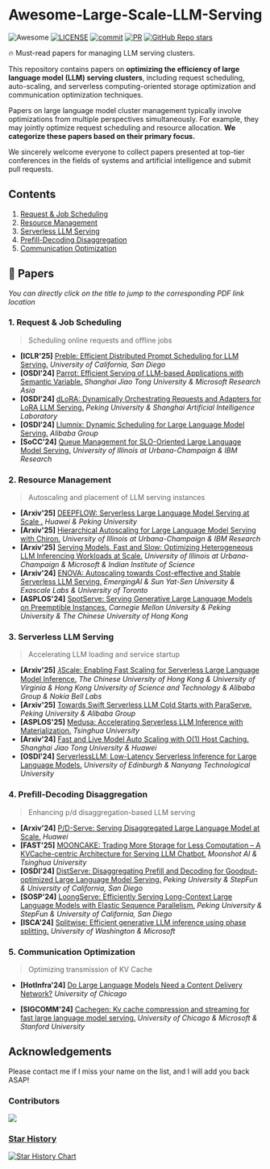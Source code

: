 # Awesome-Large-Scale-LLM-Serving

![Awesome](https://cdn.rawgit.com/sindresorhus/awesome/d7305f38d29fed78fa85652e3a63e154dd8e8829/media/badge.svg) [![LICENSE](https://img.shields.io/github/license/Xnhyacinth/Awesome-LLM-Long-Context-Modeling)](https://github.com/Ketonmi/Awesome-Large-Scale-LLM-Serving/blob/main/LICENSE) [![commit](https://img.shields.io/github/last-commit/Ketonmi/Awesome-Large-Scale-LLM-Serving?color=blue)](https://github.com/Ketonmi/Awesome-Large-Scale-LLM-Serving/commits/main/) [![PR](https://img.shields.io/badge/PRs-Welcome-red)](https://github.com/Ketonmi/Awesome-Large-Scale-LLM-Serving/pulls) [![GitHub Repo stars](https://img.shields.io/github/stars/Ketonmi/Awesome-Large-Scale-LLM-Serving)](https://github.com/Ketonmi/Awesome-Large-Scale-LLM-Serving)


🔥 Must-read papers for managing LLM serving clusters.



This repository contains papers on **optimizing the efficiency of large language model (LLM) serving clusters**, including request scheduling, auto-scaling, and serverless computing-oriented storage optimization and communication optimization techniques. 

Papers on large language model cluster management typically involve optimizations from multiple perspectives simultaneously. For example, they may jointly optimize request scheduling and resource allocation. **We categorize these papers based on their primary focus.**

We sincerely welcome everyone to collect papers presented at top-tier conferences in the fields of systems and artificial intelligence and submit pull requests.



## Contents

1. [Request & Job Scheduling](#request-job-scheduling)
2. [Resource Management](#resource-management)
3. [Serverless LLM Serving](#serverless-llm-serving)
4. [Prefill-Decoding Disaggregation](#prefill-decoding-disaggregation)
5. [Communication Optimization](#communication-optimization)



## 📜 Papers

*You can directly click on the title to jump to the corresponding PDF link location*

### <span id="request-job-scheduling">1. Request & Job Scheduling</span>

> Scheduling online requests and offline jobs

- **\[ICLR'25\]** [Preble: Efficient Distributed Prompt Scheduling for LLM Serving.](https://arxiv.org/abs/2407.00023)  *University of California, San Diego*
- **\[OSDI'24\]** [Parrot: Efficient Serving of LLM-based Applications with Semantic Variable.](https://www.usenix.org/conference/osdi24/presentation/lin-chaofan)  *Shanghai Jiao Tong University & Microsoft Research Asia*
- **\[OSDI'24\]** [dLoRA: Dynamically Orchestrating Requests and Adapters for LoRA LLM Serving.](https://www.usenix.org/conference/osdi24/presentation/wu-bingyang)  *Peking University & Shanghai Artificial Intelligence Laboratory*
- **\[OSDI'24\]** [Llumnix: Dynamic Scheduling for Large Language Model Serving.](https://www.usenix.org/conference/osdi24/presentation/sun-biao)  *Alibaba Group*
- **\[SoCC'24\]** [Queue Management for SLO-Oriented Large Language Model Serving.](https://dl.acm.org/doi/10.1145/3698038.3698523)  *University of Illinois at Urbana-Champaign & IBM Research*

### <span id="resource-management">2. Resource Management</span>

> Autoscaling and placement of LLM serving instances

- **\[Arxiv'25\]** [DEEPFLOW: Serverless Large Language Model Serving at Scale .](https://arxiv.org/abs/2501.14417)  *Huawei & Peking University* 
- **\[Arxiv'25\]** [Hierarchical Autoscaling for Large Language Model Serving with Chiron.](https://arxiv.org/abs/2501.08090)  *University of Illinois at Urbana-Champaign & IBM Research*
- **\[Arxiv'25\]** [Serving Models, Fast and Slow: Optimizing Heterogeneous LLM Inferencing Workloads at Scale.](https://arxiv.org/abs/2502.14617)  *University of Illinois at Urbana-Champaign &  Microsoft & Indian Institute of Science*
- **\[Arxiv'24\]** [ENOVA: Autoscaling towards Cost-effective and Stable Serverless LLM Serving.](https://arxiv.org/abs/2407.09486)  *EmergingAI & Sun Yat-Sen University & Exascale Labs & University of Toronto*
- **\[ASPLOS'24\]** [SpotServe: Serving Generative Large Language Models on Preemptible Instances.](https://dl.acm.org/doi/10.1145/3620665.3640411)  *Carnegie Mellon University & Peking University & The Chinese University of Hong Kong*

### <span id="serverless-llm-serving">3. Serverless LLM Serving</span>

> Accelerating LLM loading and service startup

- **\[Arxiv'25\]** [ 𝜆Scale: Enabling Fast Scaling for Serverless Large Language Model Inference.](https://arxiv.org/abs/2502.09922)  *The Chinese University of Hong Kong  &  University of Virginia &  Hong Kong University of Science and Technology &  Alibaba Group &  Nokia Bell Labs*
- **\[Arxiv'25\]** [Towards Swift Serverless LLM Cold Starts with ParaServe.](https://arxiv.org/abs/2502.15524)  *Peking University & Alibaba Group*
- **\[ASPLOS'25\]** [Medusa: Accelerating Serverless LLM Inference with Materialization.](https://dl.acm.org/doi/10.1145/3669940.3707285)  *Tsinghua University* 
- **\[Arxiv'24\]** [Fast and Live Model Auto Scaling with O(1) Host Caching.](https://arxiv.org/abs/2412.17246)  *Shanghai Jiao Tong University & Huawei*
- **\[OSDI'24\]** [ServerlessLLM: Low-Latency Serverless Inference for Large Language Models.](https://www.usenix.org/conference/osdi24/presentation/fu) *University of Edinburgh & Nanyang Technological University*

### <span id="prefill-decoding-disaggregation">4. Prefill-Decoding Disaggregation</span>

> Enhancing p/d disaggregation-based LLM serving

- **\[Arxiv'24\]** [P/D-Serve: Serving Disaggregated Large Language Model at Scale.](https://arxiv.org/abs/2408.08147)  *Huawei*
- **\[FAST'25\]** [MOONCAKE: Trading More Storage for Less Computation – A KVCache-centric Architecture for Serving LLM Chatbot.](https://www.usenix.org/system/files/fast25-qin.pdf) *Moonshot AI & Tsinghua University*
- **\[OSDI'24\]** [DistServe: Disaggregating Prefill and Decoding for Goodput-optimized Large Language Model Serving.](https://www.usenix.org/conference/osdi24/presentation/zhong-yinmin) *Peking University & StepFun & University of California, San Diego*
- **\[SOSP'24\]** [LoongServe: Efficiently Serving Long-Context Large Language Models with Elastic Sequence Parallelism.]( https://dl.acm.org/doi/10.1145/3694715.3695948 ) *Peking University & StepFun & University of California, San Diego*
- **\[ISCA'24\]** [Splitwise: Efficient generative LLM inference using phase splitting.](https://ieeexplore.ieee.org/document/10609649) *University of Washington  &  Microsoft*

### <span id="communication-optimization">5. Communication Optimization</span>

> Optimizing transmission of KV Cache

- **\[HotInfra'24\]** [Do Large Language Models Need a Content Delivery Network?](https://arxiv.org/pdf/2409.13761) *University of Chicago*

- **\[SIGCOMM'24\]** [Cachegen: Kv cache compression and streaming for fast large language model serving.](https://dl.acm.org/doi/10.1145/3651890.3672274) *University of Chicago & Microsoft & Stanford University*

## Acknowledgements

Please contact me if I miss your name on the list, and I will add you back ASAP!

### Contributors

<a href="https://github.com/Ketonmi/Awesome-Large-Scale-LLM-Serving/graphs/contributors">
  <img src="https://contrib.rocks/image?repo=Ketonmi/Awesome-Large-Scale-LLM-Serving"/>

### Star History

[![Star History Chart](https://api.star-history.com/svg?repos=Ketonmi/Awesome-Large-Scale-LLM-Serving&type=Timeline)](https://github.com/Ketonmi/Awesome-Large-Scale-LLM-Serving/stargazers)
